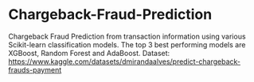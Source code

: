 # Chargeback-Fraud-Prediction
Chargeback Fraud Prediction from transaction information using various Scikit-learn classification models.
The top 3 best performing models are XGBoost, Random Forest and AdaBoost.
Dataset: <a> https://www.kaggle.com/datasets/dmirandaalves/predict-chargeback-frauds-payment </a> 
